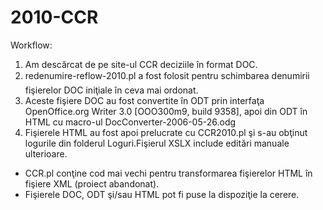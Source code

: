 2010-CCR
========
Workflow:
1. Am descărcat de pe site-ul CCR deciziile în format DOC.
2. redenumire-reflow-2010.pl a fost folosit pentru schimbarea denumirii fişierelor DOC iniţiale în ceva mai ordonat.
3. Aceste fişiere DOC au fost convertite în ODT prin interfaţa OpenOffice.org Writer 3.0 [OOO300m9, build 9358], apoi din ODT în HTML cu macro-ul DocConverter-2006-05-26.odg
4. Fişierele HTML au fost apoi prelucrate cu CCR2010.pl şi s-au obţinut logurile din folderul Loguri.Fişierul XSLX include editări manuale ulterioare.

* CCR.pl conţine cod mai vechi pentru transformarea fişierelor HTML în fişiere XML (proiect abandonat).
* Fişierele DOC, ODT şi/sau HTML pot fi puse la dispoziţie la cerere.
